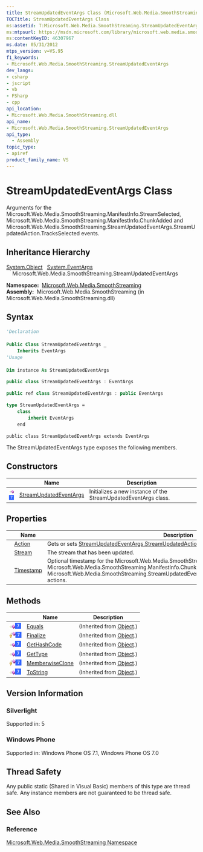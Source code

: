 ```yaml
---
title: StreamUpdatedEventArgs Class (Microsoft.Web.Media.SmoothStreaming)
TOCTitle: StreamUpdatedEventArgs Class
ms:assetid: T:Microsoft.Web.Media.SmoothStreaming.StreamUpdatedEventArgs
ms:mtpsurl: https://msdn.microsoft.com/library/microsoft.web.media.smoothstreaming.streamupdatedeventargs(v=VS.95)
ms:contentKeyID: 46307967
ms.date: 05/31/2012
mtps_version: v=VS.95
f1_keywords:
- Microsoft.Web.Media.SmoothStreaming.StreamUpdatedEventArgs
dev_langs:
- csharp
- jscript
- vb
- FSharp
- cpp
api_location:
- Microsoft.Web.Media.SmoothStreaming.dll
api_name:
- Microsoft.Web.Media.SmoothStreaming.StreamUpdatedEventArgs
api_type:
  - Assembly
topic_type:
- apiref
product_family_name: VS
---
```


# StreamUpdatedEventArgs Class

Arguments for the Microsoft.Web.Media.SmoothStreaming.ManifestInfo.StreamSelected, Microsoft.Web.Media.SmoothStreaming.ManifestInfo.ChunkAdded and Microsoft.Web.Media.SmoothStreaming.StreamUpdatedEventArgs.StreamUpdatedAction.TracksSelected events.

## Inheritance Hierarchy

 [System.Object](https://msdn.microsoft.com/library/e5kfa45b\(v=vs.95\))  
  [System.EventArgs](https://msdn.microsoft.com/library/118wxtk3\(v=vs.95\))  
    Microsoft.Web.Media.SmoothStreaming.StreamUpdatedEventArgs  

**Namespace:**  [Microsoft.Web.Media.SmoothStreaming](microsoft-web-media-smoothstreaming-namespace_1.md)  
**Assembly:**  Microsoft.Web.Media.SmoothStreaming (in Microsoft.Web.Media.SmoothStreaming.dll)

## Syntax

```vb
'Declaration

Public Class StreamUpdatedEventArgs _
    Inherits EventArgs
'Usage

Dim instance As StreamUpdatedEventArgs
```

```csharp
public class StreamUpdatedEventArgs : EventArgs
```

```cpp
public ref class StreamUpdatedEventArgs : public EventArgs
```

``` fsharp
type StreamUpdatedEventArgs =  
    class
        inherit EventArgs
    end
```

```jscript
public class StreamUpdatedEventArgs extends EventArgs
```

The StreamUpdatedEventArgs type exposes the following members.

## Constructors

||Name|Description|
|--- |--- |--- |
|![Public method](images/Ff728153.pubmethod(en-us,VS.90).gif "Public method")![Supported by Windows Phone](images/Ff728255.slMobile(VS.95).gif "Supported by Windows Phone")|[StreamUpdatedEventArgs](streamupdatedeventargs-constructor-microsoft-web-media-smoothstreaming_1.md)|Initializes a new instance of the StreamUpdatedEventArgs class.|

## Properties

||Name|Description|
|--- |--- |--- |
|![Public property](images/Ff728140.pubproperty(en-us,VS.90).gif "Public property")![Supported by Windows Phone](images/Ff728255.slMobile(VS.95).gif "Supported by Windows Phone")|[Action](streamupdatedeventargs-action-property-microsoft-web-media-smoothstreaming_1.md)|Gets or sets [StreamUpdatedEventArgs.StreamUpdatedAction](streamupdatedeventargs-streamupdatedaction-enumeration-microsoft-web-media-smoothstreaming_1.md).|
|![Public property](images/Ff728140.pubproperty(en-us,VS.90).gif "Public property")![Supported by Windows Phone](images/Ff728255.slMobile(VS.95).gif "Supported by Windows Phone")|[Stream](streamupdatedeventargs-stream-property-microsoft-web-media-smoothstreaming_1.md)|The stream that has been updated.|
|![Public property](images/Ff728140.pubproperty(en-us,VS.90).gif "Public property")![Supported by Windows Phone](images/Ff728255.slMobile(VS.95).gif "Supported by Windows Phone")|[Timestamp](streamupdatedeventargs-timestamp-property-microsoft-web-media-smoothstreaming_1.md)|Optional timestamp for the Microsoft.Web.Media.SmoothStreaming.ManifestInfo.StreamSelected, Microsoft.Web.Media.SmoothStreaming.ManifestInfo.ChunkAdded and Microsoft.Web.Media.SmoothStreaming.StreamUpdatedEventArgs.StreamUpdatedAction.TracksSelected actions.|

## Methods

||Name|Description|
|--- |--- |--- |
|![Public method](images/Ff728153.pubmethod(en-us,VS.90).gif "Public method")![Supported by Windows Phone](images/Ff728255.slMobile(VS.95).gif "Supported by Windows Phone")|[Equals](https://msdn.microsoft.com/library/bsc2ak47(v=vs.95))|(Inherited from [Object](https://msdn.microsoft.com/library/e5kfa45b(v=vs.95)).)|
|![Protected method](images/Ff728153.protmethod(en-us,VS.90).gif "Protected method")![Supported by Windows Phone](images/Ff728255.slMobile(VS.95).gif "Supported by Windows Phone")|[Finalize](https://msdn.microsoft.com/library/4k87zsw7(v=vs.95))|(Inherited from [Object](https://msdn.microsoft.com/library/e5kfa45b(v=vs.95)).)|
|![Public method](images/Ff728153.pubmethod(en-us,VS.90).gif "Public method")![Supported by Windows Phone](images/Ff728255.slMobile(VS.95).gif "Supported by Windows Phone")|[GetHashCode](https://msdn.microsoft.com/library/zdee4b3y(v=vs.95))|(Inherited from [Object](https://msdn.microsoft.com/library/e5kfa45b(v=vs.95)).)|
|![Public method](images/Ff728153.pubmethod(en-us,VS.90).gif "Public method")![Supported by Windows Phone](images/Ff728255.slMobile(VS.95).gif "Supported by Windows Phone")|[GetType](https://msdn.microsoft.com/library/dfwy45w9(v=vs.95))|(Inherited from [Object](https://msdn.microsoft.com/library/e5kfa45b(v=vs.95)).)|
|![Protected method](images/Ff728153.protmethod(en-us,VS.90).gif "Protected method")![Supported by Windows Phone](images/Ff728255.slMobile(VS.95).gif "Supported by Windows Phone")|[MemberwiseClone](https://msdn.microsoft.com/library/57ctke0a(v=vs.95))|(Inherited from [Object](https://msdn.microsoft.com/library/e5kfa45b(v=vs.95)).)|
|![Public method](images/Ff728153.pubmethod(en-us,VS.90).gif "Public method")![Supported by Windows Phone](images/Ff728255.slMobile(VS.95).gif "Supported by Windows Phone")|[ToString](https://msdn.microsoft.com/library/7bxwbwt2(v=vs.95))|(Inherited from [Object](https://msdn.microsoft.com/library/e5kfa45b(v=vs.95)).)|

## Version Information

### Silverlight

Supported in: 5  

### Windows Phone

Supported in: Windows Phone OS 7.1, Windows Phone OS 7.0  

## Thread Safety

Any public static (Shared in Visual Basic) members of this type are thread safe. Any instance members are not guaranteed to be thread safe.

## See Also

### Reference

[Microsoft.Web.Media.SmoothStreaming Namespace](microsoft-web-media-smoothstreaming-namespace_1.md)
